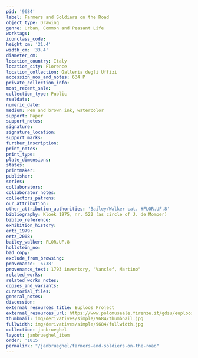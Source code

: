 ```yaml
---
pid: '9684'
label: Farmers and Soldiers on the Road
object_type: Drawing
genre: Urban, Common and Peasant Life
worktags:
iconclass_code:
height_cm: '21.4'
width_cm: '33.4'
diameter_cm:
location_country: Italy
location_city: Florence
location_collection: Galleria degli Uffizi
accession_nos_and_notes: 634 P
private_collection_info:
most_recent_sale:
collection_type: Public
realdate:
numeric_date:
medium: Pen and brown ink, watercolor
support: Paper
support_notes:
signature:
signature_location:
support_marks:
further_inscription:
print_notes:
print_type:
plate_dimensions:
states:
printmaker:
publisher:
series:
collaborators:
collaborator_notes:
collectors_patrons:
our_attribution:
other_attribution_authorities: 'Bailey/Walker cat. #FLOR.UF.8'
bibliography: Kloek 1975, nr. 522 (as circle of J. de Momper)
biblio_reference:
exhibition_history:
ertz_1979:
ertz_2008:
bailey_walker: FLOR.UF.8
hollstein_no:
bad_copy:
exclude_from_browsing:
provenance: '6738'
provenance_text: 1793 inventory, "Vanclef, Martino"
related_works:
related_works_notes:
copies_and_variants:
curatorial_files:
general_notes:
discussion:
external_resources_title: Euploos Project
external_resources_url: https://www.polomuseale.firenze.it/gdsu/euploos/
thumbnail: img/derivatives/simple/9684/thumbnail.jpg
fullwidth: img/derivatives/simple/9684/fullwidth.jpg
collection: janbrueghel
layout: janbrueghel_item
order: '1015'
permalink: "/janbrueghel/farmers-and-soldiers-on-the-road"
---
```

